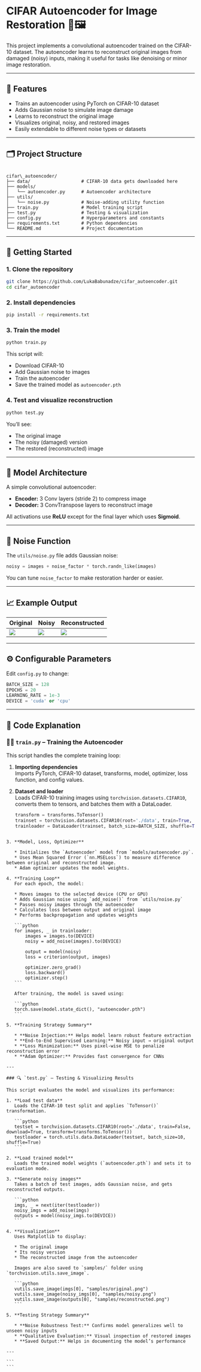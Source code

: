 # CIFAR Autoencoder for Image Restoration 🧠🖼️

This project implements a convolutional autoencoder trained on the CIFAR-10 dataset. The autoencoder learns to reconstruct original images from damaged (noisy) inputs, making it useful for tasks like denoising or minor image restoration.

---

## 🔧 Features

- Trains an autoencoder using PyTorch on CIFAR-10 dataset
- Adds Gaussian noise to simulate image damage
- Learns to reconstruct the original image
- Visualizes original, noisy, and restored images
- Easily extendable to different noise types or datasets

---

## 🗂️ Project Structure

```

cifar\_autoencoder/
├── data/                   # CIFAR-10 data gets downloaded here
├── models/
│   └── autoencoder.py      # Autoencoder architecture
├── utils/
│   └── noise.py            # Noise-adding utility function
├── train.py                # Model training script
├── test.py                 # Testing & visualization
├── config.py               # Hyperparameters and constants
├── requirements.txt        # Python dependencies
└── README.md               # Project documentation

````

---

## 🚀 Getting Started

### 1. Clone the repository
```bash
git clone https://github.com/LukaBabunadze/cifar_autoencoder.git
cd cifar_autoencoder
````

### 2. Install dependencies

```bash
pip install -r requirements.txt
```

### 3. Train the model

```bash
python train.py
```

This script will:

* Download CIFAR-10
* Add Gaussian noise to images
* Train the autoencoder
* Save the trained model as `autoencoder.pth`

### 4. Test and visualize reconstruction

```bash
python test.py
```

You’ll see:

* The original image
* The noisy (damaged) version
* The restored (reconstructed) image

---

## 🧠 Model Architecture

A simple convolutional autoencoder:

* **Encoder:** 3 Conv layers (stride 2) to compress image
* **Decoder:** 3 ConvTranspose layers to reconstruct image

All activations use **ReLU** except for the final layer which uses **Sigmoid**.

---

## 🧪 Noise Function

The `utils/noise.py` file adds Gaussian noise:

```python
noisy = images + noise_factor * torch.randn_like(images)
```

You can tune `noise_factor` to make restoration harder or easier.

---

## 📈 Example Output

| Original                  | Noisy                  | Reconstructed                  |
| ------------------------- | ---------------------- | ------------------------------ |
| ![](samples/original.png) | ![](samples/noisy.png) | ![](samples/reconstructed.png) |

---

## ⚙️ Configurable Parameters

Edit `config.py` to change:

```python
BATCH_SIZE = 128
EPOCHS = 20
LEARNING_RATE = 1e-3
DEVICE = 'cuda' or 'cpu'
```

---

## 🧠 Code Explanation

### 🏋️‍♂️ `train.py` – Training the Autoencoder

This script handles the complete training loop:

1. **Importing dependencies**  
   Imports PyTorch, CIFAR-10 dataset, transforms, model, optimizer, loss function, and config values.

2. **Dataset and loader**  
   Loads CIFAR-10 training images using `torchvision.datasets.CIFAR10`, converts them to tensors, and batches them with a DataLoader.

   ```python
   transform = transforms.ToTensor()
   trainset = torchvision.datasets.CIFAR10(root='./data', train=True, download=True, transform=transform)
   trainloader = DataLoader(trainset, batch_size=BATCH_SIZE, shuffle=True)
````

3. **Model, Loss, Optimizer**

   * Initializes the `Autoencoder` model from `models/autoencoder.py`.
   * Uses Mean Squared Error (`nn.MSELoss`) to measure difference between original and reconstructed image.
   * Adam optimizer updates the model weights.

4. **Training Loop**
   For each epoch, the model:

   * Moves images to the selected device (CPU or GPU)
   * Adds Gaussian noise using `add_noise()` from `utils/noise.py`
   * Passes noisy images through the autoencoder
   * Calculates loss between output and original image
   * Performs backpropagation and updates weights

   ```python
   for images, _ in trainloader:
       images = images.to(DEVICE)
       noisy = add_noise(images).to(DEVICE)

       output = model(noisy)
       loss = criterion(output, images)

       optimizer.zero_grad()
       loss.backward()
       optimizer.step()
   ```

   After training, the model is saved using:

   ```python
   torch.save(model.state_dict(), "autoencoder.pth")
   ```

5. **Training Strategy Summary**

   * **Noise Injection:** Helps model learn robust feature extraction
   * **End-to-End Supervised Learning:** Noisy input → original output
   * **Loss Minimization:** Uses pixel-wise MSE to penalize reconstruction error
   * **Adam Optimizer:** Provides fast convergence for CNNs

---

### 🔍 `test.py` – Testing & Visualizing Results

This script evaluates the model and visualizes its performance:

1. **Load test data**
   Loads the CIFAR-10 test split and applies `ToTensor()` transformation.

   ```python
   testset = torchvision.datasets.CIFAR10(root='./data', train=False, download=True, transform=transforms.ToTensor())
   testloader = torch.utils.data.DataLoader(testset, batch_size=10, shuffle=True)
   ```

2. **Load trained model**
   Loads the trained model weights (`autoencoder.pth`) and sets it to evaluation mode.

3. **Generate noisy images**
   Takes a batch of test images, adds Gaussian noise, and gets reconstructed outputs.

   ```python
   imgs, _ = next(iter(testloader))
   noisy_imgs = add_noise(imgs)
   outputs = model(noisy_imgs.to(DEVICE))
   ```

4. **Visualization**
   Uses Matplotlib to display:

   * The original image
   * Its noisy version
   * The reconstructed image from the autoencoder

   Images are also saved to `samples/` folder using `torchvision.utils.save_image`.

   ```python
   vutils.save_image(imgs[0], "samples/original.png")
   vutils.save_image(noisy_imgs[0], "samples/noisy.png")
   vutils.save_image(outputs[0], "samples/reconstructed.png")
   ```

5. **Testing Strategy Summary**

   * **Noise Robustness Test:** Confirms model generalizes well to unseen noisy inputs
   * **Qualitative Evaluation:** Visual inspection of restored images
   * **Saved Output:** Helps in documenting the model’s performance

---

```
```
